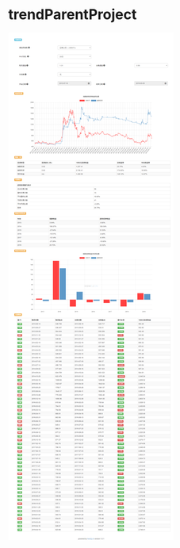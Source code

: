 # trendParentProject
![image](https://github.com/cainawuha/trendParentProject/blob/master/9857.png)
